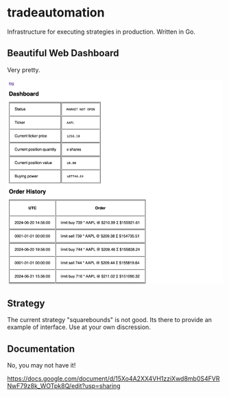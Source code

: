 # tradeautomation

Infrastructure for executing strategies in production. Written in Go. 

## Beautiful Web Dashboard

Very pretty.

![beautiful web dashboard](imgs/webdashboard.png)

## Strategy

The current strategy "squarebounds" is not good. Its there to provide an example of interface. Use at your own discression.

## Documentation

No, you may not have it!

https://docs.google.com/document/d/15Xo4A2XX4VH1zziXwd8mb0S4FVRNwF79z8k_WOTpk8Q/edit?usp=sharing

